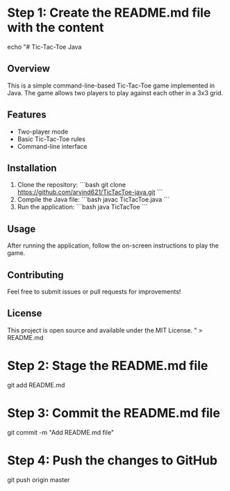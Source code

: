 # Step 1: Create the README.md file with the content
echo "# Tic-Tac-Toe Java

## Overview
This is a simple command-line-based Tic-Tac-Toe game implemented in Java. The game allows two players to play against each other in a 3x3 grid.

## Features
- Two-player mode
- Basic Tic-Tac-Toe rules
- Command-line interface

## Installation
1. Clone the repository:
   \`\`\`bash
   git clone https://github.com/arvind621/TicTacToe-java.git
   \`\`\`
2. Compile the Java file:
   \`\`\`bash
   javac TicTacToe.java
   \`\`\`
3. Run the application:
   \`\`\`bash
   java TicTacToe
   \`\`\`

## Usage
After running the application, follow the on-screen instructions to play the game.

## Contributing
Feel free to submit issues or pull requests for improvements!

## License
This project is open source and available under the MIT License.
" > README.md

# Step 2: Stage the README.md file
git add README.md

# Step 3: Commit the README.md file
git commit -m "Add README.md file"

# Step 4: Push the changes to GitHub
git push origin master
